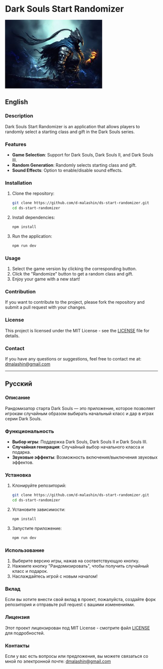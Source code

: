 # Dark Souls Start Randomizer

![Dark Souls Start Randomizer](https://raw.githubusercontent.com/d-malashin/ds-start-randomizer/refs/heads/main/public/images/ds1-preview.jpg)

## English

### Description

Dark Souls Start Randomizer is an application that allows players to randomly select a starting class and gift in the Dark Souls series.

### Features

- **Game Selection**: Support for Dark Souls, Dark Souls II, and Dark Souls III.
- **Random Generation**: Randomly selects starting class and gift.
- **Sound Effects**: Option to enable/disable sound effects.

### Installation

1. Clone the repository:
   ```bash
   git clone https://github.com/d-malashin/ds-start-randomizer.git
   cd ds-start-randomizer
   ```

2. Install dependencies:
   ```bash
   npm install
   ```

3. Run the application:
   ```bash
   npm run dev
   ```

### Usage

1. Select the game version by clicking the corresponding button.
2. Click the "Randomize" button to get a random class and gift.
3. Enjoy your game with a new start!

### Contribution

If you want to contribute to the project, please fork the repository and submit a pull request with your changes.

### License

This project is licensed under the MIT License - see the [LICENSE](LICENSE) file for details.

### Contact

If you have any questions or suggestions, feel free to contact me at: dmalashin@gmail.com

---

## Русский

### Описание

Рандомизатор старта Dark Souls — это приложение, которое позволяет игрокам случайным образом выбирать начальный класс и дар в играх серии Dark Souls.

### Функциональность

- **Выбор игры**: Поддержка Dark Souls, Dark Souls II и Dark Souls III.
- **Случайная генерация**: Случайный выбор начального класса и подарка.
- **Звуковые эффекты**: Возможность включения/выключения звуковых эффектов.

### Установка

1. Клонируйте репозиторий:
   ```bash
   git clone https://github.com/d-malashin/ds-start-randomizer.git
   cd ds-start-randomizer
   ```

2. Установите зависимости:
   ```bash
   npm install
   ```

3. Запустите приложение:
   ```bash
   npm run dev
   ```

### Использование

1. Выберите версию игры, нажав на соответствующую кнопку.
2. Нажмите кнопку "Рандомизировать", чтобы получить случайный класс и подарок.
3. Наслаждайтесь игрой с новым началом!

### Вклад

Если вы хотите внести свой вклад в проект, пожалуйста, создайте форк репозитория и отправьте pull request с вашими изменениями.

### Лицензия

Этот проект лицензирован под MIT License - смотрите файл [LICENSE](LICENSE) для подробностей.

### Контакты

Если у вас есть вопросы или предложения, вы можете связаться со мной по электронной почте: dmalashin@gmail.com